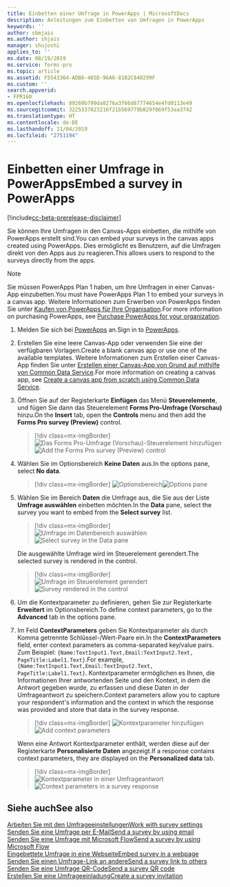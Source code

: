 ```yaml
---
title: Einbetten einer Umfrage in PowerApps | MicrosoftDocs
description: Anleitungen zum Einbetten von Umfragen in PowerApps
keywords: ''
author: sbmjais
ms.author: shjais
manager: shujoshi
applies_to: ''
ms.date: 08/19/2019
ms.service: forms-pro
ms.topic: article
ms.assetid: F5543364-ADB8-465D-96A6-81B2C840299F
ms.custom: ''
search.appverid:
- FPR160
ms.openlocfilehash: 89269b799da8276a3f66d87774654e4fd0113e49
ms.sourcegitcommit: 3225337823216f21b569779b829f069f53aa3742
ms.translationtype: HT
ms.contentlocale: de-DE
ms.lasthandoff: 11/04/2019
ms.locfileid: "2751194"
---
```

# <a name="embed-a-survey-in-powerapps"></a><span data-ttu-id="40847-103">Einbetten einer Umfrage in PowerApps</span><span class="sxs-lookup"><span data-stu-id="40847-103">Embed a survey in PowerApps</span></span>

[!include[cc-beta-prerelease-disclaimer](includes/cc-beta-prerelease-disclaimer.md)]

<span data-ttu-id="40847-104">Sie können Ihre Umfragen in den Canvas-Apps einbetten, die mithilfe von PowerApps erstellt sind.</span><span class="sxs-lookup"><span data-stu-id="40847-104">You can embed your surveys in the canvas apps created using PowerApps.</span></span> <span data-ttu-id="40847-105">Dies ermöglicht es Benutzern, auf die Umfragen direkt von den Apps aus zu reagieren.</span><span class="sxs-lookup"><span data-stu-id="40847-105">This allows users to respond to the surveys directly from the apps.</span></span>

> [!NOTE]
> <span data-ttu-id="40847-106">Sie müssen PowerApps Plan 1 haben, um Ihre Umfragen in einer Canvas-App einzubetten.</span><span class="sxs-lookup"><span data-stu-id="40847-106">You must have PowerApps Plan 1 to embed your surveys in a canvas app.</span></span> <span data-ttu-id="40847-107">Weitere Informationen zum Erwerben von PowerApps finden Sie unter [Kaufen von PowerApps für Ihre Organisation](https://docs.microsoft.com/power-platform/admin/signup-for-powerapps-admin).</span><span class="sxs-lookup"><span data-stu-id="40847-107">For more information on purchasing PowerApps, see [Purchase PowerApps for your organization](https://docs.microsoft.com/power-platform/admin/signup-for-powerapps-admin).</span></span>

1.  <span data-ttu-id="40847-108">Melden Sie sich bei [PowerApps](https://web.powerapps.com/) an.</span><span class="sxs-lookup"><span data-stu-id="40847-108">Sign in to [PowerApps](https://web.powerapps.com/).</span></span>

2.  <span data-ttu-id="40847-109">Erstellen Sie eine leere Canvas-App oder verwenden Sie eine der verfügbaren Vorlagen.</span><span class="sxs-lookup"><span data-stu-id="40847-109">Create a blank canvas app or use one of the available templates.</span></span> <span data-ttu-id="40847-110">Weitere Informationen zum Erstellen einer Canvas-App finden Sie unter [Erstellen einer Canvas-App von Grund auf mithilfe von Common Data Service](https://docs.microsoft.com/powerapps/maker/canvas-apps/data-platform-create-app-scratch).</span><span class="sxs-lookup"><span data-stu-id="40847-110">For more information on creating a canvas app, see [Create a canvas app from scratch using Common Data Service](https://docs.microsoft.com/powerapps/maker/canvas-apps/data-platform-create-app-scratch).</span></span>

3.  <span data-ttu-id="40847-111">Öffnen Sie auf der Registerkarte **Einfügen** das Menü **Steuerelemente**, und fügen Sie dann das Steuerelement **Forms Pro-Umfrage (Vorschau)** hinzu.</span><span class="sxs-lookup"><span data-stu-id="40847-111">On the **Insert** tab, open the **Controls** menu and then add the **Forms Pro survey (Preview)** control.</span></span>

    > [!div class=mx-imgBorder]
    > <span data-ttu-id="40847-112">![Das Forms Pro-Umfrage (Vorschau)-Steuerelement hinzufügen](media/insert-control.png "Das Forms Pro-Umfrage (Vorschau)-Steuerelement hinzufügen")</span><span class="sxs-lookup"><span data-stu-id="40847-112">![Add the Forms Pro survey (Preview) control](media/insert-control.png "Add the Forms Pro survey (Preview) control")</span></span>  

4.  <span data-ttu-id="40847-113">Wählen Sie im Optionsbereich **Keine Daten** aus.</span><span class="sxs-lookup"><span data-stu-id="40847-113">In the options pane, select **No data**.</span></span>

    > [!div class=mx-imgBorder]
    > <span data-ttu-id="40847-114">![Optionsbereich](media/options-pane.png "Optionsbereich")</span><span class="sxs-lookup"><span data-stu-id="40847-114">![Options pane](media/options-pane.png "Options pane")</span></span>  

5.  <span data-ttu-id="40847-115">Wählen Sie im Bereich **Daten** die Umfrage aus, die Sie aus der Liste **Umfrage auswählen** einbetten möchten.</span><span class="sxs-lookup"><span data-stu-id="40847-115">In the **Data** pane, select the survey you want to embed from the **Select survey** list.</span></span>

    > [!div class=mx-imgBorder]
    > <span data-ttu-id="40847-116">![Umfrage im Datenbereich auswählen](media/data-pane.png "Umfrage im Datenbereich auswählen")</span><span class="sxs-lookup"><span data-stu-id="40847-116">![Select survey in the Data pane](media/data-pane.png "Select survey in the Data pane")</span></span> 

    <span data-ttu-id="40847-117">Die ausgewählte Umfrage wird im Steuerelement gerendert.</span><span class="sxs-lookup"><span data-stu-id="40847-117">The selected survey is rendered in the control.</span></span>

    > [!div class=mx-imgBorder]
    > <span data-ttu-id="40847-118">![Umfrage im Steuerelement gerendert](media/survey-render.png "Umfrage im Steuerelement gerendert")</span><span class="sxs-lookup"><span data-stu-id="40847-118">![Survey rendered in the control](media/survey-render.png "Survey rendered in the control")</span></span> 

6.  <span data-ttu-id="40847-119">Um die Kontextparameter zu definieren, gehen Sie zur Registerkarte **Erweitert** im Optionsbereich.</span><span class="sxs-lookup"><span data-stu-id="40847-119">To define context parameters, go to the **Advanced** tab in the options pane.</span></span>

7.  <span data-ttu-id="40847-120">Im Feld **ContextParameters** geben Sie Kontextparameter als durch Komma getrennte Schlüssel-/Wert-Paare ein.</span><span class="sxs-lookup"><span data-stu-id="40847-120">In the **ContextParameters** field, enter context parameters as comma-separated key/value pairs.</span></span> <span data-ttu-id="40847-121">Zum Beispiel: `{Name:TextInput1.Text,Email:TextInput2.Text, PageTitle:Label1.Text}`.</span><span class="sxs-lookup"><span data-stu-id="40847-121">For example, `{Name:TextInput1.Text,Email:TextInput2.Text, PageTitle:Label1.Text}`.</span></span> 
    <span data-ttu-id="40847-122">Kontextparameter ermöglichen es Ihnen, die Informationen Ihrer antwortenden Seite und den Kontext, in dem die Antwort gegeben wurde, zu erfassen und diese Daten in der Umfrageantwort zu speichern.</span><span class="sxs-lookup"><span data-stu-id="40847-122">Context parameters allow you to capture your respondent's information and the context in which the response was provided and store that data in the survey response.</span></span> 

    > [!div class=mx-imgBorder]
    > <span data-ttu-id="40847-123">![Kontextparameter hinzufügen](media/context-param.png "Kontextparameter hinzufügen")</span><span class="sxs-lookup"><span data-stu-id="40847-123">![Add context parameters](media/context-param.png "Add context parameters")</span></span>

    <span data-ttu-id="40847-124">Wenn eine Antwort Kontextparameter enthält, werden diese auf der Registerkarte **Personalisierte Daten** angezeigt.</span><span class="sxs-lookup"><span data-stu-id="40847-124">If a response contains context parameters, they are displayed on the **Personalized data** tab.</span></span> 

    > [!div class=mx-imgBorder]
    > <span data-ttu-id="40847-125">![Kontextparameter in einer Umfrageantwort](media/context-param-powerapps.png "Kontextparameter in einer Umfrageantwort")</span><span class="sxs-lookup"><span data-stu-id="40847-125">![Context parameters in a survey response](media/context-param-powerapps.png "Context parameters in a survey response")</span></span> 

## <a name="see-also"></a><span data-ttu-id="40847-126">Siehe auch</span><span class="sxs-lookup"><span data-stu-id="40847-126">See also</span></span>

[<span data-ttu-id="40847-127">Arbeiten Sie mit den Umfrageeinstellungen</span><span class="sxs-lookup"><span data-stu-id="40847-127">Work with survey settings</span></span>](invite-settings.md)<br>
[<span data-ttu-id="40847-128">Senden Sie eine Umfrage per E-Mail</span><span class="sxs-lookup"><span data-stu-id="40847-128">Send a survey by using email</span></span>](send-survey-email.md)<br>
[<span data-ttu-id="40847-129">Senden Sie eine Umfrage mit Microsoft Flow</span><span class="sxs-lookup"><span data-stu-id="40847-129">Send a survey by using Microsoft Flow</span></span>](send-survey-microsoft-flow.md)<br>
[<span data-ttu-id="40847-130">Eingebettete Umfrage in eine Webseite</span><span class="sxs-lookup"><span data-stu-id="40847-130">Embed survey in a webpage</span></span>](embed-web-page.md)<br>
[<span data-ttu-id="40847-131">Senden Sie einen Umfrage-Link an andere</span><span class="sxs-lookup"><span data-stu-id="40847-131">Send a survey link to others</span></span>](send-survey-link.md)<br>
[<span data-ttu-id="40847-132">Senden Sie eine Umfrage QR-Code</span><span class="sxs-lookup"><span data-stu-id="40847-132">Send a survey QR code</span></span>](send-survey-qrcode.md)<br>
[<span data-ttu-id="40847-133">Erstellen Sie eine Umfrageeinladung</span><span class="sxs-lookup"><span data-stu-id="40847-133">Create a survey invitation</span></span>](create-survey-invite.md)

